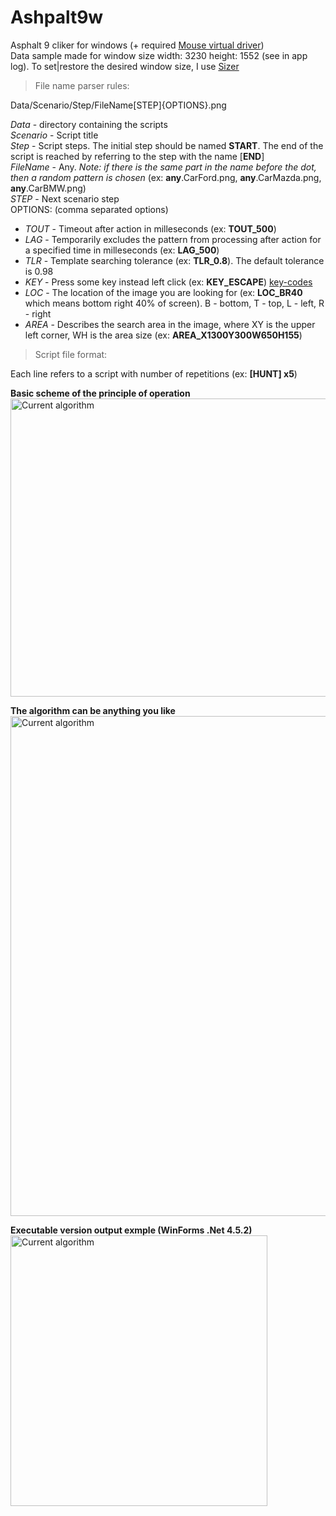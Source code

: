# Ashpalt9w
Asphalt 9 cliker for windows (+ required <a href="https://tetherscript.s3-us-west-2.amazonaws.com/HVDK/HVDK+Standard_2.1_Installer.exe">Mouse virtual driver</a>)  
Data sample made for window size width: 3230  height: 1552 (see in app log). To set|restore the desired window size, I use <a href="http://www.brianapps.net/sizer/">Sizer</a>  

> File name parser rules:  

Data/Scenario/Step/FileName[STEP]{OPTIONS}.png  

_Data_ - directory containing the scripts  
_Scenario_ - Script title  
_Step_ - Script steps. The initial step should be named **START**. The end of the script is reached by referring to the step with the name [**END**]  
_FileName_ - Any. *Note: if there is the same part in the name before the dot, then a random pattern is chosen* (ex: **any**.CarFord.png, **any**.CarMazda.png, **any**.CarBMW.png)  
_STEP_ - Next scenario step  
OPTIONS: (comma separated options)  
* _TOUT_ - Timeout after action in milleseconds (ex: **TOUT_500**) 
* _LAG_ - Temporarily excludes the pattern from processing after action for a specified time in milleseconds (ex: **LAG_500**)  
* _TLR_ - Template searching tolerance (ex: **TLR_0.8**). The default tolerance is 0.98  
* _KEY_ - Press some key instead left click (ex: **KEY_ESCAPE**) <a href="https://github.com/yaldabaoth444/Asphalt9w/blob/main/Readme/key-codes.txt">key-codes</a>  
* _LOC_ - The location of the image you are looking for (ex: **LOC_BR40** which means bottom right 40% of screen). B - bottom, T - top, L - left, R - right  
* _AREA_ - Describes the search area in the image, where XY is the upper left corner, WH is the area size (ex: **AREA_X1300Y300W650H155**)  

> Script file format:  

Each line refers to a script with number of repetitions (ex: **[HUNT] x5**)  

**Basic scheme of the principle of operation**  
<img src="https://github.com/yaldabaoth444/Ashpalt9w/blob/main/Readme/base-processing.png" alt="Сurrent algorithm" width="800" height="477">

**The algorithm can be anything you like**  
<img src="https://github.com/yaldabaoth444/Ashpalt9w/blob/main/Readme/%D0%A1urrent%20algorithm.png" alt="Сurrent algorithm" width="766" height="800">

**Executable version output exmple (WinForms .Net 4.5.2)**  
<img src="https://github.com/yaldabaoth444/Ashpalt9w/blob/main/Readme/windows version.png" alt="Сurrent algorithm" width="411" height="433">
